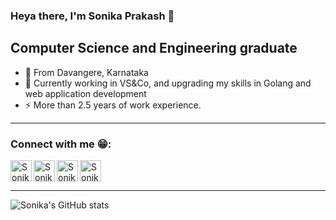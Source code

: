 ### Heya there, I'm Sonika Prakash 👋

## Computer Science and Engineering graduate
- 📍 From Davangere, Karnataka
- 🌱 Currently working in VS&Co, and upgrading my skills in Golang and web application development
- ⚡  More than 2.5 years of work experience.

---

### Connect with me 😁:

[<img align="left" alt="Sonika Prakash | LinkedIn" width="34px" src="https://img.icons8.com/color/100/000000/linkedin.png" />][linkedin]
[<img align="left" alt="Sonika Prakash | Instagram" width="34px" src="https://img.icons8.com/fluent/100/000000/instagram-new.png" />][instagram]
[<img align="left" alt="Sonika Prakash | HackerRank" width="34px" src="https://img.icons8.com/windows/100/26e07f/hackerrank.png" />][hackerrank]
[<img align="left" alt="Sonika Prakash | HackerRank" width="34px" src="https://img.icons8.com/fluent/100/000000/portfolio.png" />][blog]

<br/>
<br/>

---

![Sonika's GitHub stats](https://github-readme-stats.vercel.app/api?username=Sonika-Prakash&show_icons=true&theme=radical)



[instagram]: https://www.instagram.com/_sonika_prakash_/
[linkedin]: https://www.linkedin.com/in/sonika-prakash/
[hackerrank]: https://www.hackerrank.com/sonikaprakash10
[covid]: https://covid-live-tracker-app.herokuapp.com/
[invmgt]: https://inventory-management-appn.herokuapp.com/
[blog]: https://sonika-prakash.github.io
